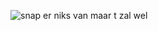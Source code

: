 <p align =”center”>
<img src = “plaatjes/Transcriptonomics_startpagina” alt = "snap er niks van maar t zal wel"
width = “600”/>
</p>
